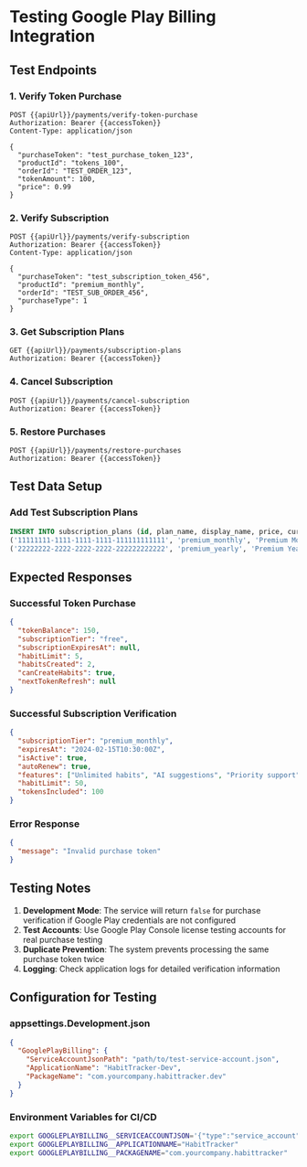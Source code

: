 # Testing Google Play Billing Integration

## Test Endpoints

### 1. Verify Token Purchase
```http
POST {{apiUrl}}/payments/verify-token-purchase
Authorization: Bearer {{accessToken}}
Content-Type: application/json

{
  "purchaseToken": "test_purchase_token_123",
  "productId": "tokens_100",
  "orderId": "TEST_ORDER_123",
  "tokenAmount": 100,
  "price": 0.99
}
```

### 2. Verify Subscription
```http
POST {{apiUrl}}/payments/verify-subscription
Authorization: Bearer {{accessToken}}
Content-Type: application/json

{
  "purchaseToken": "test_subscription_token_456",
  "productId": "premium_monthly",
  "orderId": "TEST_SUB_ORDER_456",
  "purchaseType": 1
}
```

### 3. Get Subscription Plans
```http
GET {{apiUrl}}/payments/subscription-plans
Authorization: Bearer {{accessToken}}
```

### 4. Cancel Subscription
```http
POST {{apiUrl}}/payments/cancel-subscription
Authorization: Bearer {{accessToken}}
```

### 5. Restore Purchases
```http
POST {{apiUrl}}/payments/restore-purchases
Authorization: Bearer {{accessToken}}
```

## Test Data Setup

### Add Test Subscription Plans
```sql
INSERT INTO subscription_plans (id, plan_name, display_name, price, currency, duration_months, tokens_included, habit_limit, features, is_active, created_at) VALUES
('11111111-1111-1111-1111-111111111111', 'premium_monthly', 'Premium Monthly', 4.99, 'USD', 1, 100, 50, '["Unlimited habits", "AI suggestions", "Priority support"]', true, NOW()),
('22222222-2222-2222-2222-222222222222', 'premium_yearly', 'Premium Yearly', 49.99, 'USD', 12, 1200, 50, '["Unlimited habits", "AI suggestions", "Priority support", "2 months free"]', true, NOW());
```

## Expected Responses

### Successful Token Purchase
```json
{
  "tokenBalance": 150,
  "subscriptionTier": "free",
  "subscriptionExpiresAt": null,
  "habitLimit": 5,
  "habitsCreated": 2,
  "canCreateHabits": true,
  "nextTokenRefresh": null
}
```

### Successful Subscription Verification
```json
{
  "subscriptionTier": "premium_monthly",
  "expiresAt": "2024-02-15T10:30:00Z",
  "isActive": true,
  "autoRenew": true,
  "features": ["Unlimited habits", "AI suggestions", "Priority support"],
  "habitLimit": 50,
  "tokensIncluded": 100
}
```

### Error Response
```json
{
  "message": "Invalid purchase token"
}
```

## Testing Notes

1. **Development Mode**: The service will return `false` for purchase verification if Google Play credentials are not configured
2. **Test Accounts**: Use Google Play Console license testing accounts for real purchase testing
3. **Duplicate Prevention**: The system prevents processing the same purchase token twice
4. **Logging**: Check application logs for detailed verification information

## Configuration for Testing

### appsettings.Development.json
```json
{
  "GooglePlayBilling": {
    "ServiceAccountJsonPath": "path/to/test-service-account.json",
    "ApplicationName": "HabitTracker-Dev",
    "PackageName": "com.yourcompany.habittracker.dev"
  }
}
```

### Environment Variables for CI/CD
```bash
export GOOGLEPLAYBILLING__SERVICEACCOUNTJSON='{"type":"service_account",...}'
export GOOGLEPLAYBILLING__APPLICATIONNAME="HabitTracker"
export GOOGLEPLAYBILLING__PACKAGENAME="com.yourcompany.habittracker"
```
